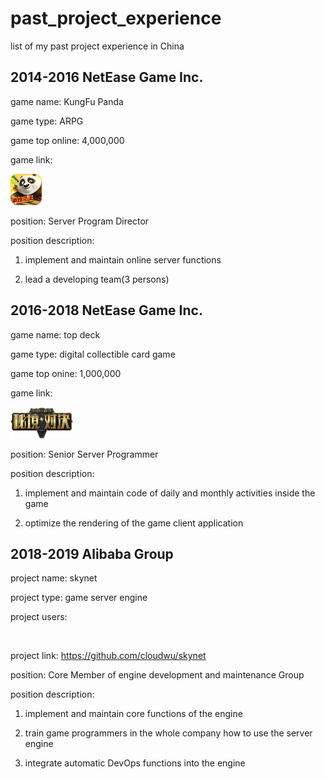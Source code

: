 # past_project_experience
list of my past project experience in China

## 2014-2016 NetEase Game Inc.


game name: KungFu Panda

game type: ARPG

game top online: 4,000,000

game link: <a href="https://www.taptap.com/app/6529?hreflang=zh_CN"><div><img src="/gongfu panda.png" width="50" height="50"></div></a>

position: Server Program Director

position description:

1. implement and maintain online server functions

2. lead a developing team(3 persons)


## 2016-2018 NetEase Game Inc.


game name: top deck

game type: digital collectible card game

game top onine: 1,000,000

game link: <a href="https://www.taptap.com/app/45987"><div><img src="/logo.webp" width="100" height="50"></div></a>

position: Senior Server Programmer

position description:

1. implement and maintain code of daily and monthly activities inside the game

2. optimize the rendering of the game client application


## 2018-2019 Alibaba Group


project name: skynet

project type: game server engine

project users:

<a href=""><div><img src=""></div></a>

project link: https://github.com/cloudwu/skynet

position: Core Member of engine development and maintenance Group

position description:

1. implement and maintain core functions of the engine

2. train game programmers in the whole company how to use the server engine

3. integrate automatic DevOps functions into the engine
